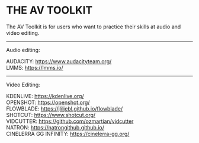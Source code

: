 # THE AV TOOLKIT

The AV Toolkit is for users who want to practice their skills at audio and video editing.

-----------------
Audio editing:

AUDACITY: https://www.audacityteam.org/<br>
LMMS: https://lmms.io/<br>

-----------------
Video Editing:

KDENLIVE: https://kdenlive.org/<br>
OPENSHOT: https://openshot.org/<br>
FLOWBLADE: https://jliljebl.github.io/flowblade/<br>
SHOTCUT: https://www.shotcut.org/<br>
VIDCUTTER: https://github.com/ozmartian/vidcutter<br>
NATRON: https://natrongithub.github.io/<br>
CINELERRA GG INFINITY: https://cinelerra-gg.org/<br>

